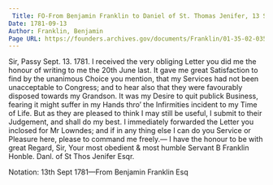 ```yaml
---
 Title: FO-From Benjamin Franklin to Daniel of St. Thomas Jenifer, 13 September 1781
Date: 1781-09-13
Author: Franklin, Benjamin
Page URL: https://founders.archives.gov/documents/Franklin/01-35-02-0354
---
```


Sir,
Passy Sept. 13. 1781.
I received the very obliging Letter you did me the honour of writing to me the 20th June last. It gave me great Satisfaction to find by the unanimous Choice you mention, that my Services had not been unacceptable to Congress; and to hear also that they were favourably disposed towards my Grandson. It was my Desire to quit publick Business, fearing it might suffer in my Hands thro’ the Infirmities incident to my Time of Life. But as they are pleased to think I may still be useful, I submit to their Judgement, and shall do my best.
I immediately forwarded the Letter you inclosed for Mr Lowndes; and if in any thing else I can do you Service or Pleasure here, please to command me freely.— I have the honour to be with great Regard, Sir, Your most obedient & most humble Servant
B Franklin
Honble. Danl. of St Thos Jenifer Esqr.
 
Notation: 13th Sept 1781—From Benjamin Franklin Esq


